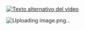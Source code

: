 [![Texto alternativo del video](https://img.youtube.com/vi/-9hBo1u23EI/0.jpg)](https://www.youtube.com/watch?v=-9hBo1u23EI)


![Uploading image.png…]()
